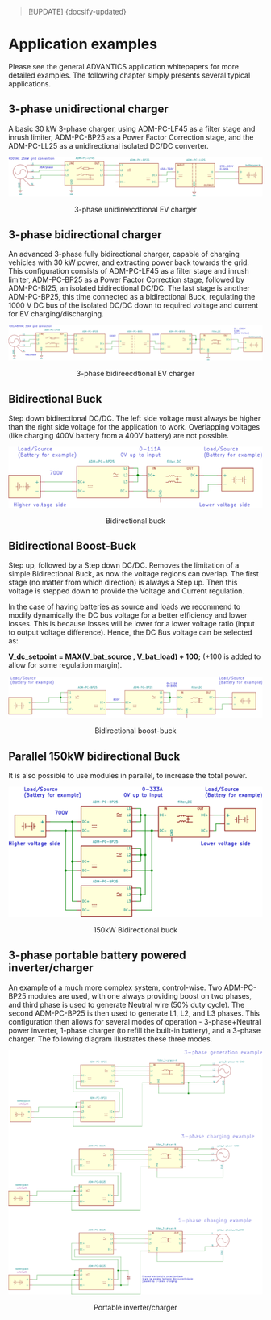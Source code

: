 > [!UPDATE] {docsify-updated}
# Application examples

Please see the general ADVANTICS application whitepapers for more detailed examples. The following chapter simply presents several typical applications.

## 3-phase unidirectional charger 
A basic 30 kW 3-phase charger, using ADM-PC-LF45 as a filter stage and inrush limiter, ADM-PC-BP25 as a Power Factor Correction stage, and the ADM-PC-LL25 as a unidirectional isolated DC/DC converter.

![3phase charging](images/app_3phase_charger.svg ':size=200%')
<figcaption style="text-align: center">3-phase unidireecdtional EV charger</figcaption>

## 3-phase bidirectional charger
An advanced 3-phase fully bidirectional charger, capable of charging vehicles with 30 kW power, and extracting power back towards the grid. This configuration consists of ADM-PC-LF45 as a filter stage and inrush limiter, ADM-PC-BP25 as a Power Factor Correction stage, followed by ADM-PC-BI25, an isolated bidirectional DC/DC. The last stage is another ADM-PC-BP25, this time connected as a bidirectional Buck, regulating the 1000 V DC bus of the isolated DC/DC down to required voltage and current for EV charging/discharging.

![3phase bidir charging](images/app_3phase_bidir_charger.svg ':size=200%')
<figcaption style="text-align: center">3-phase bidireecdtional EV charger</figcaption>

## Bidirectional Buck
Step down bidirectional DC/DC. The left side voltage must always be higher than the right side voltage for the application to work. Overlapping voltages (like charging 400V battery from a 400V battery) are not possible.

![Bidirectional buck](images/app_bidir_buck.svg ':size=70%')
<figcaption style="text-align: center">Bidirectional buck</figcaption>

## Bidirectional Boost-Buck
Step up, followed by a Step down DC/DC. Removes the limitation of a simple Bidirectional Buck, as now the voltage regions can overlap. The first stage (no matter from which direction) is always a Step up. Then this voltage is stepped down to provide the Voltage and Current regulation.

In the case of having batteries as source and loads we recommend to modify dynamically the DC bus voltage for a better efficiency and lower losses. This is because losses will be lower for a lower voltage ratio (input to output voltage difference). Hence, the DC Bus voltage can be selected as:

**V_dc_setpoint = MAX(V_bat_source , V_bat_load) + 100;** (+100 is added to allow for some regulation margin). 

![Bidirectional boost buck](images/app_bidir_boost_buck.svg ':size=200%')
<figcaption style="text-align: center">Bidirectional boost-buck</figcaption>

## Parallel 150kW bidirectional Buck
It is also possible to use modules in parallel, to increase the total power.

![150kW Bidirectional buck](images/app_150kw_bidir_buck.svg ':size=70%')
<figcaption style="text-align: center">150kW Bidirectional buck</figcaption>

## 3-phase portable battery powered inverter/charger
An example of a much more complex system, control-wise. Two ADM-PC-BP25 modules are used, with one always providing boost on two phases, and third phase is used to generate Neutral wire (50% duty cycle). The second ADM-PC-BP25 is then used to generate L1, L2, and L3 phases. This configuration then allows for several modes of operation - 3-phase+Neutral power inverter, 1-phase charger (to refill the built-in battery), and a 3-phase charger. The following diagram illustrates these three modes.

![portable inverter charger](images/app_portable_inverter_charger.svg ':size=90%')
<figcaption style="text-align: center">Portable inverter/charger</figcaption>
